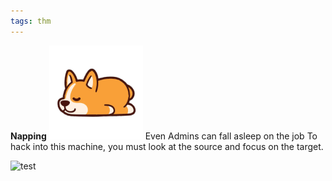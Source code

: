 ```yaml
---
tags: thm
---
```

**Napping**
![Banner](../uploads/napping.png)
Even Admins can fall asleep on the job
To hack into this machine, you must look at the source and focus on the target.

![test](../img/brooke-balentine-pYSFhwjxNSs-unsplash.jpg)